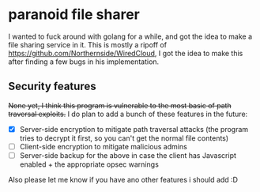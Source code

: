 # paranoid file sharer
I wanted to fuck around with golang for a while, and got the idea to make a file sharing service in it.
This is mostly a ripoff of https://github.com/Northernside/WiredCloud, I got the idea to make this after finding a few bugs in his implementation.

## Security features
~~None yet, I think this program is vulnerable to the most basic of path traversal exploits.~~
I do plan to add a bunch of these features in the future:
- [X] Server-side encryption to mitigate path traversal attacks (the program tries to decrypt it first, so you can't get the normal file contents)
- [ ] Client-side encryption to mitigate malicious admins
- [ ] Server-side backup for the above in case the client has Javascript enabled + the appropriate opsec warnings

Also please let me know if you have ano other features i should add :D